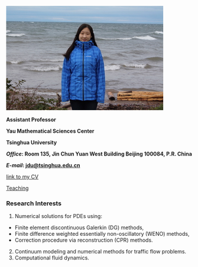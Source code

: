![Image](jdu.JPG)

**Assistant Professor**

**Yau Mathematical Sciences Center**

**Tsinghua University**

**_Office_: Room 135, Jin Chun Yuan West Building Beijing 100084, P.R. China** 

**_E-mail_: jdu@tsinghua.edu.cn**

[link to my CV](CV.pdf)    

[Teaching](teaching.md)

### Research Interests

1. Numerical solutions for PDEs using:
- Finite element discontinuous Galerkin (DG) methods,
- Finite difference weighted essentially non-oscillatory (WENO) methods, 
- Correction procedure via reconstruction (CPR) methods.
2. Continuum modeling and numerical methods for traffic flow problems.
3. Computational fluid dynamics.


